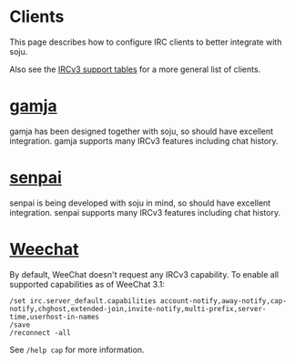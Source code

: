 # Clients

This page describes how to configure IRC clients to better integrate with soju.

Also see the [IRCv3 support tables] for a more general list of clients.

# [gamja]

gamja has been designed together with soju, so should have excellent
integration. gamja supports many IRCv3 features including chat history.

# [senpai]

senpai is being developed with soju in mind, so should have excellent
integration. senpai supports many IRCv3 features including chat history.

# [Weechat]

By default, WeeChat doesn't request any IRCv3 capability. To enable all
supported capabilities as of WeeChat 3.1:

    /set irc.server_default.capabilities account-notify,away-notify,cap-notify,chghost,extended-join,invite-notify,multi-prefix,server-time,userhost-in-names
    /save
    /reconnect -all

See `/help cap` for more information.

[IRCv3 support tables]: https://ircv3.net/software/clients
[gamja]: https://sr.ht/~emersion/gamja/
[senpai]: https://sr.ht/~taiite/senpai/
[Weechat]: https://weechat.org/
